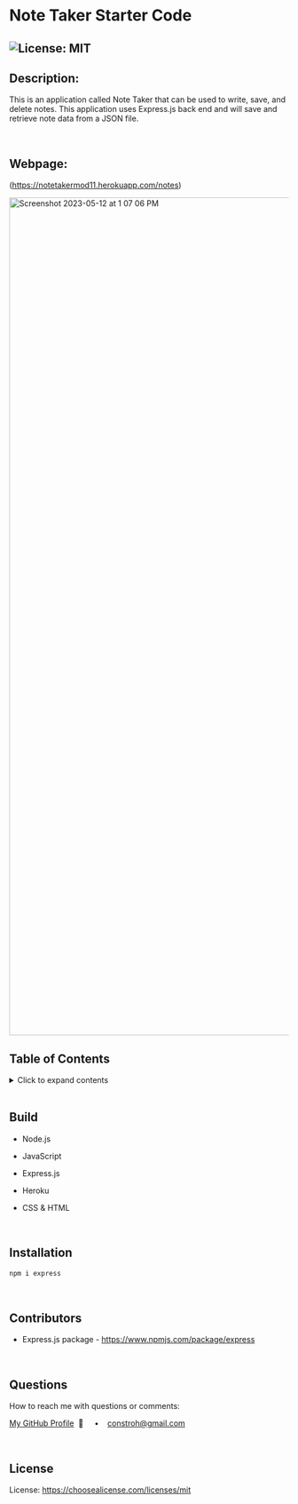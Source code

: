 # Note Taker Starter Code

## ![License: MIT](https://img.shields.io/badge/License-MIT-yellow.svg)

## **Description:**

This is an application called Note Taker that can be used to write, save, and delete notes. This application uses Express.js back end and will save and retrieve note data from a JSON file.

<br/>

## **Webpage:**

(https://notetakermod11.herokuapp.com/notes)

<img width="1509" alt="Screenshot 2023-05-12 at 1 07 06 PM" src="https://github.com/connbstro/11-noteTaker/assets/117555071/dbf16f0d-0cb1-4e6a-9ff6-accf00e72204">

  <br/>

## **Table of Contents**

  <details>
  <summary>Click to expand contents</summary>

### [Build](#Build)

### [Description](#Description)

### [Installation](#Installation)

### [Contributors](#Contributors)

### [Questions](#Questions)

### [License](#License)

  </details>

  <br/>

## **Build**

- Node.js
- JavaScript
- Express.js
- Heroku
- CSS & HTML

  <br/>

## **Installation**

```md
npm i express
```

  <br/>

## **Contributors**

- Express.js package - https://www.npmjs.com/package/express

  <br/>

## **Questions**

How to reach me with questions or comments:

[My GitHub Profile](https://github.com/connbstro)&nbsp; 📂 &nbsp;&nbsp;&nbsp; • &nbsp;&nbsp;&nbsp;constroh@gmail.com&nbsp;

  <br/>

## **License**

License: https://choosealicense.com/licenses/mit
